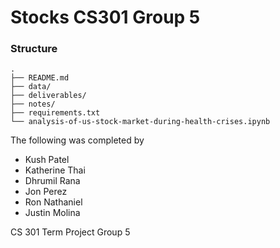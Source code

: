 # Stocks CS301 Group 5


### Structure

    .
    ├── README.md
    ├── data/
    ├── deliverables/
    ├── notes/
    ├── requirements.txt
    └── analysis-of-us-stock-market-during-health-crises.ipynb





The following was completed by
- Kush Patel
- Katherine Thai
- Dhrumil Rana
- Jon Perez
- Ron Nathaniel
- Justin Molina

CS 301 Term Project
Group 5